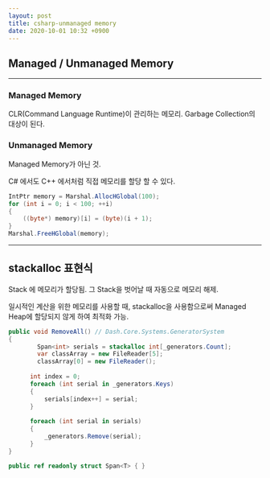 ```yaml
---
layout: post
title: csharp-unmanaged memory
date: 2020-10-01 10:32 +0900
---
```


## Managed / Unmanaged Memory

---

### Managed Memory

CLR(Command Language Runtime)이 관리하는 메모리.  Garbage Collection의 대상이 된다.

### Unmanaged Memory

Managed Memory가 아닌 것.

C# 에서도 C++ 에서처럼 직접 메모리를 할당 할 수 있다.

```csharp
IntPtr memory = Marshal.AllocHGlobal(100);
for (int i = 0; i < 100; ++i)
{
    ((byte*) memory)[i] = (byte)(i + 1);
}
Marshal.FreeHGlobal(memory);
```

---

## stackalloc 표현식

Stack 에 메모리가 할당됨. 그 Stack을 벗어날 때 자동으로 메모리 해제.

일시적인 계산을 위한 메모리를 사용할 때, stackalloc을 사용함으로써
Managed Heap에 할당되지 않게 하여 최적화 가능.

```csharp
public void RemoveAll() // Dash.Core.Systems.GeneratorSystem
{
		Span<int> serials = stackalloc int[_generators.Count];
		var classArray = new FileReader[5];
		classArray[0] = new FileReader();
		
	  int index = 0;
	  foreach (int serial in _generators.Keys)
	  {
	      serials[index++] = serial;
	  }
	
	  foreach (int serial in serials)
	  {
	      _generators.Remove(serial);
	  }
}

public ref readonly struct Span<T> { }

```